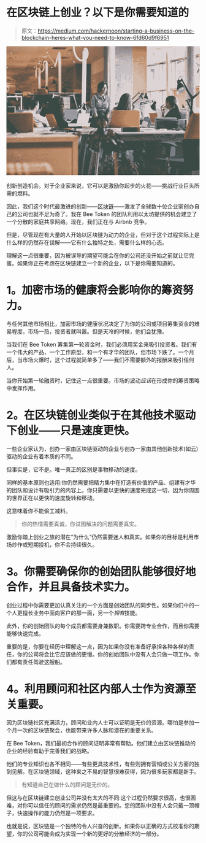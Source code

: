 # 在区块链上创业？以下是你需要知道的

> 原文：<https://medium.com/hackernoon/starting-a-business-on-the-blockchain-heres-what-you-need-to-know-6fd60d9f6951>

![](img/26f9f625ffaf38140b80dd38235fa24c.png)

创新创造机会。对于企业家来说，它可以是激励你起步的火花——挑战行业巨头所需的燃料。

因此，我们这个时代最激进的创新——[区块链](https://hackernoon.com/tagged/blockchain)——激发了全球数十位企业家创办自己的公司也就不足为奇了。我在 Bee Token 的团队利用以太坊提供的机会建立了一个分散的家庭共享网络。现在，我们正在与 Airbnb 竞争。

但是，尽管现在有大量的人开始以区块链为动力的企业，但对于这个过程实际上是什么样的仍然存在误解——它有什么独特之处，需要什么样的心态。

理解这一点很重要，因为被误导的期望可能会在你的公司还没开始之前就让它完蛋。如果你正在考虑在区块链建立一个新的企业，以下是你需要知道的。

# **1。加密市场的健康将会影响你的筹资努力。**

与任何其他市场相比，加密市场的健康状况决定了为你的公司或项目筹集资金的难易程度。市场一热，投资者就叫嚣。但是天冷的时候，他们会犹豫。

当我们在 Bee Token 筹集第一轮资金时，我们必须用奖金来吸引投资者。我们有一个伟大的产品，一个工作原型，和一个有才华的团队，但市场下跌了。一个月后，当市场火爆时，这个过程就简单多了——我们不需要额外的报酬来吸引任何人。

当你开始第一轮融资时，记住这一点很重要。市场的波动*应该*在形成你的筹资策略中发挥作用。

# **2。在区块链创业类似于在其他技术驱动下创业——只是速度更快。**

一些企业家认为，创办一家由区块链驱动的企业与创办一家由其他创新技术(如云)驱动的企业有着本质的不同。

但事实是，它不是。唯一真正的区别是事物移动的速度。

同样的基本原则也适用:你仍然需要把精力集中在打造有价值的产品、组建有才华的团队和设计有吸引力的内容上。你只需要以更快的速度完成这一切，因为你周围的世界正在以更快的速度旋转和移动。

这意味着你不能偷工减料。

> 你的热情需要真诚，你试图解决的问题需要真实。

激励你踏上创业之旅的潜在“为什么”仍然需要迷人和真实。如果你的目标是利用市场炒作或短期投机，你不会持续很久。

# **3。你需要确保你的创始团队能够很好地合作，并且具备技术实力。**

创业过程中你需要更加认真关注的一个方面是创始团队的同步性。如果你们中的一个人更擅长业务中面向客户的那一面，另一个*拥有*技能。

此外，你的创始团队的每个成员都需要身兼数职。你需要跨专业合作，而且你需要能够快速完成。

重要的是，你要在经历中理解这一点，因为如果你没有准备好承担各种各样的责任，你的公司将会比它应该做的更慢。你的创始团队中没有人会只做一项工作。你们都有责任驾驶这艘船。

# **4。利用顾问和社区内部人士作为资源至关重要。**

因为区块链社区充满活力，顾问和业内人士可以证明是无价的资源。哪怕是参加一个月一次的区块链聚会，也能带来许多人脉和潜在的重要关系。

在 Bee Token，我们最初合作的顾问证明非常有帮助。他们建立由区块链推动的企业的经验有助于完善我们的战略。

他们的专业知识也各不相同——有些更具技术性，有些则拥有营销或公关方面的独到见解。在区块链领域，这种来之不易的智慧很难获得，因为很多玩家都是新手。

> 有知道自己在做什么的顾问是无价的。

但这与在区块链建立创业公司并没有太大的不同:这个过程仍然要求很高，也很困难，对你可以信任的顾问的需求仍然是最重要的。您的团队中没有人会只戴一顶帽子，快速操作的能力仍然是一项要求。

也就是说，区块链是一个独特的令人兴奋的创新。如果你以正确的方式校准你的期望，你的公司可能会成为实现一个新的更好的分散经济的一部分。